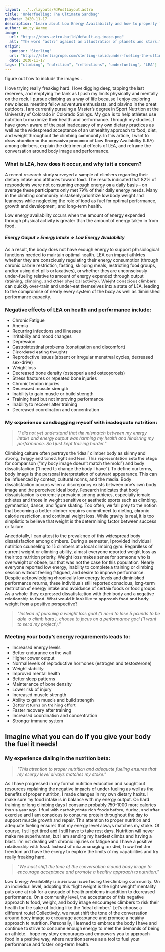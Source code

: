 ```yaml
---
layout: ../../layouts/MdPostLayout.astro
title: 'Underfueling: The Ultimate Sandbag'
pubDate: 2020-11-17
description: "Learn about Low Energy Availability and how to properly fuel for you adventure"
author: Amity Warme
image: 
  url: "https://docs.astro.build/default-og-image.png"
  alt: "The word “astro” against an illustration of planets and stars."
origin: 
  sponsor: 'Sterling'
  url: "https://sterlingrope.com/sterling-solid/under-fueling-the-ultimate-sandbag"
  date: 2020-11-17
tags: ["climbing", "nutrition", "reflections", "underfueling", "LEA"]
---
```

figure out how to include the images...

I love trying really freaking hard. I love digging deep, tapping the last reserves, and emptying the tank as I push my limits physically and mentally on the rock. I pursue climbing as a way of life because I enjoy exploring new places, meeting fellow adventure enthusiasts, and playing in the great outdoors. I am currently pursuing a Master’s degree in Sport Nutrition at the University of Colorado in Colorado Springs. My goal is to help athletes use nutrition to maximize their health and performance. Through my studies, I have grown aware of the past inadequacy of my own dietary practices as well as the widespread acceptance of an unhealthy approach to food, diet, and weight throughout the climbing community. In this article, I want to draw attention to the pervasive presence of Low Energy Availability (LEA) among climbers, explain the detrimental effects of LEA, and reframe the conversation around body image and performance.

### What is LEA, how does it occur, and why is it a concern?

A recent research study surveyed a sample of climbers regarding their dietary intake and attitudes toward food. The results indicated that 82% of respondents were not consuming enough energy on a daily basis – on average these participants only met 79% of their daily energy needs. Many in the climbing community mistakenly prioritize low body weight and leanness while neglecting the role of food as fuel for optimal performance, growth and development, and long-term health.

Low energy availability occurs when the amount of energy expended through physical activity is greater than the amount of energy taken in from food.

##### Energy Output > Energy Intake => Low Energy Availability

As a result, the body does not have enough energy to support physiological functions needed to maintain optimal health. LEA can impact athletes whether they are consciously regulating their energy consumption (through chronic calorie restriction, fasting, skipping meals, restricting food groups, and/or using diet pills or laxatives), or whether they are unconsciously under-fueling relative to amount of energy expended through output (training, climbing, and other physical activity). Weight conscious climbers can quickly over-train and under-eat themselves into a state of LEA, leading to the compromise of nearly every system of the body as well as diminished performance capacity.

### Negative effects of LEA on health and performance include:

  * Chronic Fatigue
  * Anemia
  * Recurring infections and illnesses
  * Irritability and mood changes
  * Depression
  * Gastrointestinal problems (constipation and discomfort)
  * Disordered eating thoughts
  * Reproductive issues (absent or irregular menstrual cycles, decreased sex-drive)
  * Weight loss
  * Decreased bone density (osteopenia and osteoporosis)
  * Stress fractures or repeated bone injuries
  * Chronic tendon injuries
  * Decreased muscle strength
  * Inability to gain muscle or build strength
  * Training hard but not improving performance
  * Inability to recover after training
  * Decreased coordination and concentration

### My experience sandbagging myself with inadequate nutrition:

  > *"I did not yet understand that the mismatch between my energy intake and energy output was harming my health and hindering my performance. So I just kept training harder."*

Climbing culture often portrays the ‘ideal’ climber body as skinny and strong, twiggy and toned, light and lean. This representation sets the stage for comparison (“my body image doesn’t match the mold”) and body dissatisfaction (“I need to change the body I have”). To define our terms, body image is the personal interpretation of outward appearance. This can be influenced by context, cultural norms, and the media. Body dissatisfaction occurs when a discrepancy exists between one’s own body image and the perceived ideal body. Research indicates that body dissatisfaction is extremely prevalent among athletes, especially female athletes and those in weight sensitive or aesthetic sports such as climbing, gymnastics, dance, and figure skating. Too often, we fall prey to the notion that becoming a better climber requires commitment to dieting, chronic calorie restriction, and continual weight loss. While gravity is real, it is too simplistic to believe that weight is the determining factor between success or failure.

Anecdotally, I can attest to the prevalence of this widespread body dissatisfaction among climbers. During a semester, I provided individual nutrition counseling to 15 climbers at a local climbing gym. Regardless of current weight or climbing ability, almost everyone reported weight loss as their top nutrition priority. Weight loss makes sense for someone who is overweight or obese, but that was not the case for this population. Nearly everyone reported low energy, inability to complete a training or climbing session without feeling fatigued, and desire to improve performance. Despite acknowledging chronically low energy levels and diminished performance returns, these individuals still reported conscious, long-term restriction of energy intake and avoidance of certain foods or food groups. As a whole, they expressed dissatisfaction with their body and a negative relationship to food.
What would it look like to approach food and body weight from a positive perspective?

  > *"Instead of pursuing a weight loss goal ('I need to lose 5 pounds to be able to climb hard'), choose to focus on a performance goal ('I want to send my project')."*

### Meeting your body’s energy requirements leads to:

  * Increased energy levels
  * Better endurance on the wall
  * Higher power output
  * Normal levels of reproductive hormones (estrogen and testosterone)
  * Weight stability
  * Improved mental health
  * Better sleep patterns
  * Maintenance of bone density
  * Lower risk of injury
  * Increased muscle strength
  * Ability to gain muscle and build strength
  * Better returns on training effort
  * Faster recovery after training
  * Increased coordination and concentration
  * Stronger immune system

## Imagine what you can do if you give your body the fuel it needs!
### My experience dialing in the nutrition beta:

  > *"This attention to proper nutrition and adequate fueling ensures that my energy level always matches my stoke."*

As I have progressed in my formal nutrition education and sought out resources explaining the negative impacts of under-fueling as well as the benefits of proper nutrition, I made changes in my own dietary habits. I make sure my food intake is in balance with my energy output. On hard training or long climbing days I consume probably 750-1000 more calories than a year ago. I fuel with carbohydrate rich foods before, during, and after exercise and I am conscious to consume protein throughout the day to support muscle growth and repair. This attention to proper nutrition and adequate fueling ensures that my energy level always matches my stoke. Of course, I still get tired and I still have to take rest days. Nutrition will never make me superhuman, but I am sending my hardest climbs and having a blast. I’m not dealing with chronic injuries or fatigue and I have a positive relationship with food. Instead of micromanaging my diet, I now feel the freedom and have the energy to explore the limits of my capabilities and try really freaking hard.

  > *"We must shift the tone of the conversation around body image to encourage acceptance and promote a healthy approach to nutrition."*

Low Energy Availability is a serious issue facing the climbing community. On an individual level, adopting this “light weight is the right weight” mentality puts one at risk for a cascade of health problems in addition to decreased performance. On a community level, the acceptance of this negative approach to food, weight, and body image encourages climbers to risk their health for the sake of looking like the “ideal climber.” Let’s choose a different route! Collectively, we must shift the tone of the conversation around body image to encourage acceptance and promote a healthy approach to nutrition. Personally, I learned to embrace the body I have and continue to strive to consume enough energy to meet the demands of being an athlete. I hope my story encourages and empowers you to approach food in a positive way, where nutrition serves as a tool to fuel your performance and foster long-term health.
